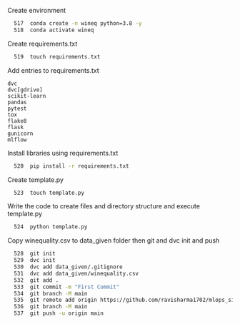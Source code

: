 Create environment

```bash
  517  conda create -n wineq python=3.8 -y
  518  conda activate wineq
```

Create requirements.txt

```bash
  519  touch requirements.txt
```

Add entries to requirements.txt
```
dvc
dvc[gdrive]
scikit-learn
pandas
pytest
tox
flake8
flask
gunicorn
mlflow
```

Install libraries using requirements.txt

```bash
  520  pip install -r requirements.txt
```

Create template.py

```bash
  523  touch template.py
```

Write the code to create files and directory structure and execute template.py

```bash
  524  python template.py
```

Copy winequality.csv to data_given folder then git and dvc init and push

```bash
  528  git init
  529  dvc init
  530  dvc add data_given/.gitignore
  531  dvc add data_given/winequality.csv
  532  git add .
  533  git commit -m "First Commit"
  534  git branch -M main
  535  git remote add origin https://github.com/ravisharma1702/mlops_simple_demo.git
  536  git branch -M main
  537  git push -u origin main
```

